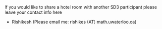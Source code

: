 If you would like to share a hotel room with another SD3 participant please leave your contact info here

 * Rishikesh (Please email me: rishikes (AT) math.uwaterloo.ca)

